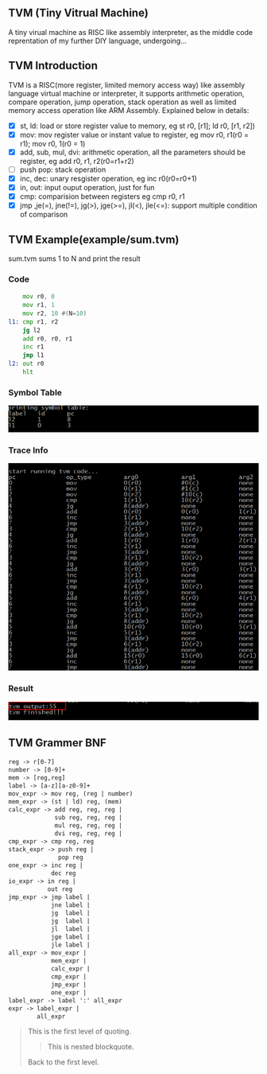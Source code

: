 ## TVM (Tiny Vitrual Machine)
A tiny virual machine as RISC like assembly interpreter, 
as the middle code reprentation of my further DIY language, 
undergoing...

## TVM Introduction
TVM is a RISC(more register, limited memory access way) like assembly language 
virtual machine or interpreter, it supports arithmetic operation, 
compare operation, jump operation, stack operation as well
as limited memory access operation like ARM Assembly. Explained below in details:

- [x] st, ld: load or store register value to memory, eg st r0, [r1]; ld r0, [r1, r2])
- [x] mov: mov register value or instant value to register, eg mov r0, r1(r0 = r1); mov r0, 1(r0 = 1)
- [x] add, sub, mul, dvi: arithmetic operation, all the parameters should be register, eg add r0, r1, r2(r0=r1+r2)
- [ ] push pop: stack operation 
- [x] inc, dec: unary resgister operation, eg inc r0(r0=r0+1)
- [x] in, out: input ouput operation, just for fun
- [x] cmp: comparision between registers eg cmp r0, r1
- [x] jmp ,je(=), jne(!=), jg(>), jge(>=), jl(<), jle(<=): support multiple condition of comparison 

## TVM Example(example/sum.tvm)
sum.tvm sums 1 to N and print the result
### Code
```asm
    mov r0, 0 
    mov r1, 1
    mov r2, 10 #(N=10)
l1: cmp r1, r2
    jg l2
    add r0, r0, r1
    inc r1
    jmp l1
l2: out r0
    hlt
```
### Symbol Table
![symbol table](./img/symtab.png)
### Trace Info 
![trace info](./img/trace.png)
### Result
![sum result](./img/result.png)



## TVM Grammer BNF 
```bnf
reg -> r[0-7]
number -> [0-9]+
mem -> [reg,reg] 
label -> [a-z][a-z0-9]+
mov_expr -> mov reg, (reg | number)
mem_expr -> (st | ld) reg, (mem)  
calc_expr -> add reg, reg, reg |
             sub reg, reg, reg |
             mul reg, reg, reg |
             dvi reg, reg, reg |
cmp_expr -> cmp reg, reg 
stack_expr -> push reg |
              pop reg
one_expr -> inc reg |
            dec reg 
io_expr -> in reg | 
           out reg
jmp_expr -> jmp label | 
            jne label | 
            jg  label | 
            jg  label | 
            jl  label | 
            jge label | 
            jle label | 
all_expr -> mov_expr |
            mem_expr |
            calc_expr |
            cmp_expr |
            jmp_expr |
            one_expr |
label_expr -> label ':' all_expr
expr -> label_expr | 
        all_expr
```


> This is the first level of quoting.
>
> >This is nested blockquote.
>
> Back to the first level.
